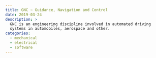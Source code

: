 ```yaml
---
title: GNC ~ Guidance, Navigation and Control
date: 2019-03-24
description: >
  GNC is an engineering discipline involved in automated driving
  systems in automobiles, aerospace and other.
categories:
  - mechanical
  - electrical
  - software
---
```




